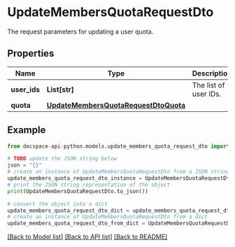 # UpdateMembersQuotaRequestDto
The request parameters for updating a user quota.

## Properties

Name | Type | Description | Notes
------------ | ------------- | ------------- | -------------
**user_ids** | **List[str]** | The list of user IDs. | [optional] 
**quota** | [**UpdateMembersQuotaRequestDtoQuota**](UpdateMembersQuotaRequestDtoQuota.md) |  | [optional] 

## Example

```python
from docspace-api-python.models.update_members_quota_request_dto import UpdateMembersQuotaRequestDto

# TODO update the JSON string below
json = "{}"
# create an instance of UpdateMembersQuotaRequestDto from a JSON string
update_members_quota_request_dto_instance = UpdateMembersQuotaRequestDto.from_json(json)
# print the JSON string representation of the object
print(UpdateMembersQuotaRequestDto.to_json())

# convert the object into a dict
update_members_quota_request_dto_dict = update_members_quota_request_dto_instance.to_dict()
# create an instance of UpdateMembersQuotaRequestDto from a dict
update_members_quota_request_dto_from_dict = UpdateMembersQuotaRequestDto.from_dict(update_members_quota_request_dto_dict)
```
[[Back to Model list]](../README.md#documentation-for-models) [[Back to API list]](../README.md#documentation-for-api-endpoints) [[Back to README]](../README.md)



